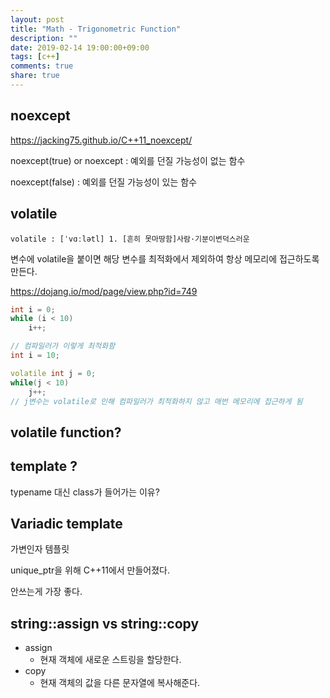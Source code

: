 ```yaml
---
layout: post
title: "Math - Trigonometric Function"
description: ""
date: 2019-02-14 19:00:00+09:00
tags: [c++]
comments: true
share: true
---
```


## noexcept

https://jacking75.github.io/C++11_noexcept/

noexcept(true) or noexcept : 예외를 던질 가능성이 없는 함수

noexcept(false) : 예외를 던질 가능성이 있는 함수



## volatile

`volatile : [ˈvɑːlətl] 1. [흔히 못마땅함]사람·기분이변덕스러운`

변수에 volatile을 붙이면 해당 변수를 최적화에서 제외하여 항상 메모리에 접근하도록 만든다.

https://dojang.io/mod/page/view.php?id=749

```c++
int i = 0;
while (i < 10)
    i++;

// 컴파일러가 이렇게 최적화함
int i = 10;

volatile int j = 0;
while(j < 10)
    j++;
// j변수는 volatile로 인해 컴파일러가 최적화하지 않고 매번 메모리에 접근하게 됨
```



## volatile function?





## template <class t>?

typename 대신 class가 들어가는 이유?



## Variadic template

가변인자 템플릿

unique_ptr을 위해 C++11에서 만들어졌다.

안쓰는게 가장 좋다.



## string::assign vs string::copy

- assign
  - 현재 객체에 새로운 스트링을 할당한다.
- copy
  - 현재 객체의 값을 다른 문자열에 복사해준다.

